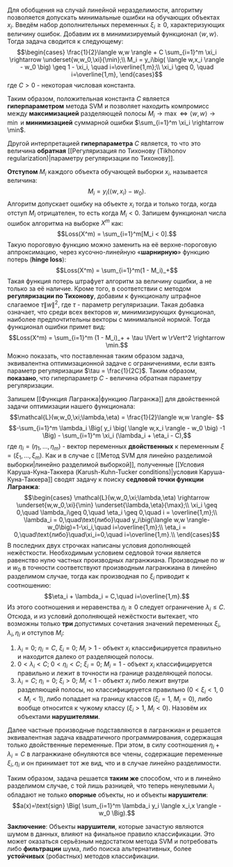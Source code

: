 Для обобщения на случай линейной неразделимости, алгоритму позволяется допускать минимальные ошибки на обучающих объектах $x_i$. Введём набор дополнительных переменных $\xi_i \geq 0$, характеризующих величину ошибок. Добавим их в минимизируемый функционал $\langle w,w \rangle$. Тогда задача сводится к следующему:$$\begin{cases}
\frac{1}{2}\langle w,w \rangle + С \sum_{i=1}^m \xi_i \rightarrow \underset{w,w_0,\xi}{\min};\\
M_i = y_i\big( \langle w,x_i \rangle - w_0 \big) \geq 1 - \xi_i, \quad i=\overline{1,m};\\
\xi_i \geq 0, \quad i=\overline{1,m},
\end{cases}$$где $C > 0$ - некоторая числовая константа.

Таким образом, положительная константа $C$ является **гиперпараметром** метода SVM и позволяет находить компромисс между **максимизацией** разделяющей полосы $M_i \rightarrow \max \Leftrightarrow \langle w,w \rangle \rightarrow \min$ и **минимизацией** суммарной ошибки $\sum_{i=1}^m \xi_i \rightarrow \min$.

Другой интерпретацией **гиперпараметра** $C$ является, то что это величина **обратная** [[Регуляризация по Тихонову (Tikhonov regularization)|параметру регуляризации по Тихонову]].

**Отступом** $M_i$ каждого объекта обучающей выборки $x_i$, называется величина:$$M_i = y_i \big( \langle w,x_i\rangle-w_0 \big).$$Алгоритм допускает ошибку на объекте $x_i$ тогда и только тогда, когда отступ $M_i$ отрицателен, то есть когда $M_i < 0$. Запишем функционал числа ошибок алгоритма на выборке $X^m$ как:$$Loss(X^m) = \sum_{i=1}^m[M_i < 0].$$Такую пороговую функцию можно заменить на её верхне-пороговую аппроксимацию, через кусочно-линейную «**шарнирную**» функцию потерь (**hinge loss**):$$Loss(X^m) = \sum_{i=1}^m(1 - M_i)_+$$Такая функция потерь штрафует алгоритм за величину ошибки, а не только за её наличие. Кроме того, в соответствии с методом **регуляризации по Тихонову**, добавим к функционалу штрафное слагаемое $\tau \lVert w \rVert^2$, где $\tau$ - параметр регуляризации. Такая добавка означает, что среди всех векторов $w$, минимизирующих функционал, наиболее предпочтительны векторы с минимальной нормой. Тогда функционал ошибки примет вид:$$Loss(X^m) = \sum_{i=1}^m (1 - M_i)_+ + \tau \lVert w \rVert^2 \rightarrow \min.$$Можно показать, что поставленная таким образом задача, эквивалентна оптимизационной задаче с ограничениями, если взять параметр регуляризации $\tau = \frac{1}{2C}$. Таким образом, **показано**, что гиперпараметр $C$ - величина обратная параметру регуляризации.

Запишем [[Функция Лагранжа|функцию Лагранжа]] для двойственной задачи оптимизации нашего функционала:$$\mathcal{L}(w,w_0,\xi;\lambda,\eta) = \frac{1}{2}\langle w,w \rangle- $$$$-\sum_{i=1}^m \lambda_i \Big( y_i \big( \langle w,x_i \rangle - w_0 \big) -1 \Big) - \sum_{i=1}^m \xi_i (\lambda_i + \eta_i - C),$$где $\eta_i=(\eta_1,...,\eta_m)$ - вектор переменных **двойственных** к переменным $\xi = (\xi_1,...,\xi_m)$. Как и в случае с [[Метод SVM для линейно разделимой выборки|линейно разделимой выборкой]], полученные [[Условия Каруша-Куна-Таккера (Karush-Kuhn-Tucker conditions)|условия Каруша-Куна-Таккера]] сводят задачу к поиску **седловой точки функции Лагранжа**:$$\begin{cases}
\mathcal{L}(w,w_0,\xi;\lambda,\eta) \rightarrow \underset{w,w_0,\xi}{\min} \underset{\lambda,\eta}{\max};\\
\xi_i \geq 0,\quad \lambda_i\geq 0,\quad \eta_i \geq 0,\quad i = \overline{1,m};\\
\lambda_i = 0,\quad\text{либо}\quad y_i\big(\langle w,w \rangle-w_0\big)=1-\xi_i,\quad i=\overline{1,m};\\
\eta_i = 0,\quad\text{либо}\quad\xi_i=0,\quad i=\overline{1,m}.\\
\end{cases}$$ В последних двух строчках написаны условия дополняющей нежёсткости. Необходимым условием седловой точки является равенство нулю частных производных лагранжиана. Производные по $w$ и $w_0$ в точности соответствуют производным лагранжиана в линейно разделимом случае, тогда как производная по $\xi_i$ приводит к соотношению:$$\eta_i + \lambda_i = C,\quad i=\overline{1,m}.$$Из этого соотношения и неравенства $\eta_i \geq 0$ следует ограничение $\lambda_i \leq C$. Отсюда, и из условий дополняющей нежёсткости вытекает, что возможны только **три** допустимых сочетания значений переменных $\xi_i,\lambda_i,\eta_i$ и отступов $M_i$:
1. $\lambda_i=0$; $\eta_i=C$, $\xi_i=0$; $M_i>1$ - объект $x_i$ классифицируется правильно и находится далеко от разделяющей полосы.
2. $0<\lambda_i<C$; $0<\eta_i<C$; $\xi_i=0$; $M_i=1$ - объект $x_i$ классифицируется правильно и лежит в точности на границе разделяющей полосы.
3. $\lambda_i=C$; $\eta_i=0$; $\xi_i>0$; $M_i<1$ - объект $x_i$ либо лежит внутри разделяющей полосы, но классифицируется правильно ($0<\xi_i<1$, $0<M_i<1$), либо попадает на границу классов ($\xi_i=1$, $M_i=0$), либо вообще относится к чужому классу ($\xi_i>1$, $M_i<0$). Назовём их объектами **нарушителями**.

Далее частные производные подставляются в лагранжиан и решается эквивалентная задача квадратичного программирования, содержащая только двойственные переменные. При этом, в силу соотношения $\eta_i + \lambda_i = C$ в лагранжиане обнуляются все члены, содержащие переменные $\xi_i,\eta_i$ и он принимает тот же вид, что и в случае линейно разделимости.

Таким образом, задача решается **таким же** способом, что и в линейно разделимом случае, с той лишь разницей, что теперь ненулевыми $\lambda_i$ обладают не только **опорные** объекты, но и объекты **нарушители**:$$a(x)=\text{sign} \Big( \sum_{i=1}^m \lambda_i y_i \langle x_i,x \rangle - w_0 \Big).$$

**Заключение**:
Объекты **нарушители**, которые зачастую являются шумом в данных, влияют на финальное правило классификации. Это может оказаться серьёзным недостатком метода SVM и потребовать либо **фильтрации** шума, либо поиска альтернативных, более **устойчивых** (робастных) методов классификации.